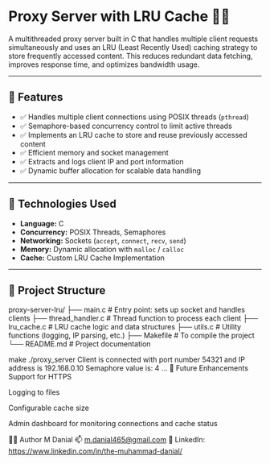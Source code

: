 # Proxy Server with LRU Cache 🧠🌐

A multithreaded proxy server built in C that handles multiple client requests simultaneously and uses an LRU (Least Recently Used) caching strategy to store frequently accessed content. This reduces redundant data fetching, improves response time, and optimizes bandwidth usage.

---

## 🔧 Features

- ✅ Handles multiple client connections using POSIX threads (`pthread`)
- ✅ Semaphore-based concurrency control to limit active threads
- ✅ Implements an LRU cache to store and reuse previously accessed content
- ✅ Efficient memory and socket management
- ✅ Extracts and logs client IP and port information
- ✅ Dynamic buffer allocation for scalable data handling

---

## 🧩 Technologies Used

- **Language:** C
- **Concurrency:** POSIX Threads, Semaphores
- **Networking:** Sockets (`accept`, `connect`, `recv`, `send`)
- **Memory:** Dynamic allocation with `malloc` / `calloc`
- **Cache:** Custom LRU Cache Implementation

---

## 📁 Project Structure

proxy-server-lru/
├── main.c # Entry point: sets up socket and handles clients
├── thread_handler.c # Thread function to process each client
├── lru_cache.c # LRU cache logic and data structures
├── utils.c # Utility functions (logging, IP parsing, etc.)
├── Makefile # To compile the project
└── README.md # Project documentation

make
./proxy_server
Client is connected with port number 54321 and IP address is 192.168.0.10
Semaphore value is: 4
...
🧠 Future Enhancements
 Support for HTTPS

 Logging to files

 Configurable cache size

 Admin dashboard for monitoring connections and cache status

🙋‍♂️ Author
M Danial
📫 m.danial465@gmail.com
🔗 LinkedIn: https://www.linkedin.com/in/the-muhammad-danial/



